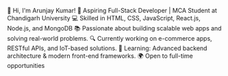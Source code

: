 👋 Hi, I'm Arunjay Kumar!
🚀 Aspiring Full-Stack Developer | MCA Student at Chandigarh University
💻 Skilled in HTML, CSS, JavaScript, React.js, Node.js, and MongoDB
📚 Passionate about building scalable web apps and solving real-world problems.
🔍 Currently working on e-commerce apps, RESTful APIs, and IoT-based solutions.
🌱 Learning: Advanced backend architecture & modern front-end frameworks.
🌍 Open to full-time opportunities
